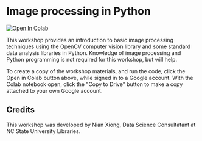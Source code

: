 # Image processing in Python

[![Open In Colab](https://colab.research.google.com/assets/colab-badge.svg)](https://colab.research.google.com/github/NCSU-Libraries/data-viz-workshops/blob/master/Image_Processing_with_Python/Image_Processing_with_Python.ipynb)

This workshop provides an introduction to basic image processing techniques using the OpenCV computer vision library and some standard data analysis libraries in Python. Knowledge of image processing and Python programming is not required for this workshop, but will help.

To create a copy of the workshop materials, and run the code, click the Open in Colab button above, while signed in to a Google account. With the Colab notebook open, click the "Copy to Drive" button to make a copy attached to your own Google account.

## Credits

This workshop was developed by Nian Xiong, Data Science Consultatant at NC State University Libraries.
